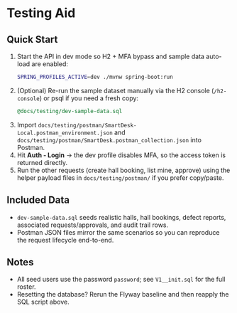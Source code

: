 # Testing Aid

## Quick Start
1. Start the API in dev mode so H2 + MFA bypass and sample data auto-load are enabled:
   ```bash
   SPRING_PROFILES_ACTIVE=dev ./mvnw spring-boot:run
   ```
2. (Optional) Re-run the sample dataset manually via the H2 console (`/h2-console`) or psql if you need a fresh copy:
   ```sql
   @docs/testing/dev-sample-data.sql
   ```
3. Import `docs/testing/postman/SmartDesk-Local.postman_environment.json` and `docs/testing/postman/SmartDesk.postman_collection.json` into Postman.
4. Hit **Auth - Login** -> the dev profile disables MFA, so the access token is returned directly.
5. Run the other requests (create hall booking, list mine, approve) using the helper payload files in `docs/testing/postman/` if you prefer copy/paste.

## Included Data
- `dev-sample-data.sql` seeds realistic halls, hall bookings, defect reports, associated requests/approvals, and audit trail rows.
- Postman JSON files mirror the same scenarios so you can reproduce the request lifecycle end-to-end.

## Notes
- All seed users use the password `password`; see `V1__init.sql` for the full roster.
- Resetting the database? Rerun the Flyway baseline and then reapply the SQL script above.


